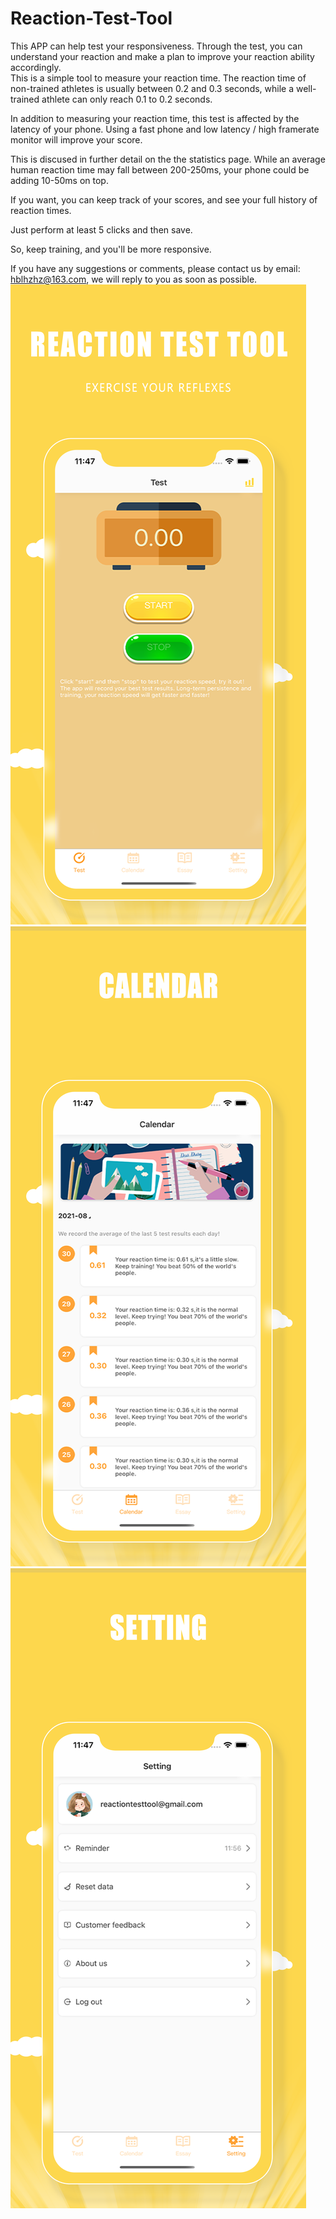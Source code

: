 # Reaction-Test-Tool

This APP can help test your responsiveness. Through the test, you can understand your reaction and make a plan to improve your reaction ability accordingly.  
This is a simple tool to measure your reaction time.
The reaction time of non-trained athletes is usually between 0.2 and 0.3 seconds, while a well-trained athlete can only reach 0.1 to 0.2 seconds.

In addition to measuring your reaction time, this test is affected by the latency of your phone. Using a fast phone and low latency / high framerate monitor will improve your score.

This is discused in further detail on the the statistics page. While an average human reaction time may fall between 200-250ms, your phone could be adding 10-50ms on top. 

If you want, you can keep track of your scores, and see your full history of reaction times.

Just perform at least 5 clicks and then save.

So, keep training, and you'll be more responsive.


If you have any suggestions or comments, please contact us by email: hblhzhz@163.com, we will reply to you as soon as possible.
![Image text](https://github.com/hblhzhz/Reaction-Test-Tool/blob/main/上架/4.png)
![Image text](https://github.com/hblhzhz/Reaction-Test-Tool/blob/main/上架/5.png)
![Image text](https://github.com/hblhzhz/Reaction-Test-Tool/blob/main/上架/6.png)
